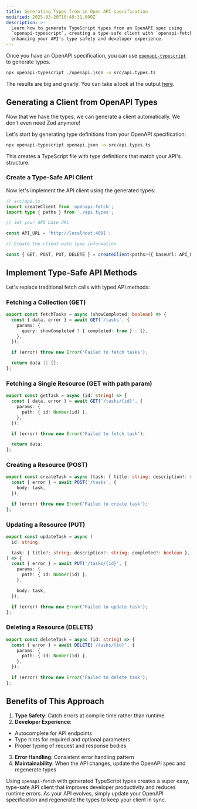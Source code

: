 ```yaml
---
title: Generating Types from an Open API specification
modified: 2025-03-20T10:49:31.000Z
description: >-
  Learn how to generate TypeScript types from an OpenAPI spec using
  `openapi-typescript`, creating a type-safe client with `openapi-fetch`,
  enhancing your API's type safety and developer experience.
---
```


Once you have an OpenAPI specification, you can use [`openapi-typescript`](https://npm.im/openapi-typescript) to generate types.

```sh
npx openapi-typescript ./openapi.json -o src/api.types.ts
```

The results are big and gnarly. You can take a look at the output [here](https://gist.github.com/stevekinney/a43731e45e8822bc0b7b7d814938ab27).

## Generating a Client from OpenAPI Types

Now that we have the types, we can generate a client automatically. We don't even need Zod anymore!

Let's start by generating type definitions from your OpenAPI specification:

```bash
npx openapi-typescript openapi.json -o src/api.types.ts
```

This creates a TypeScript file with type definitions that match your API's structure.

### Create a Type-Safe API Client

Now let's implement the API client using the generated types:

```typescript
// src/api.ts
import createClient from 'openapi-fetch';
import type { paths } from './api.types';

// Set your API base URL

const API_URL = 'http://localhost:4001';

// Create the client with type information

const { GET, POST, PUT, DELETE } = createClient<paths>({ baseUrl: API_URL });
```

## Implement Type-Safe API Methods

Let's replace traditional fetch calls with typed API methods:

### Fetching a Collection (GET)

```typescript
export const fetchTasks = async (showCompleted: boolean) => {
  const { data, error } = await GET('/tasks', {
    params: {
      query: showCompleted ? { completed: true } : {},
    },
  });

  if (error) throw new Error('Failed to fetch tasks');

  return data || [];
};
```

### Fetching a Single Resource (GET with path param)

```typescript
export const getTask = async (id: string) => {
  const { data, error } = await GET('/tasks/{id}', {
    params: {
      path: { id: Number(id) },
    },
  });

  if (error) throw new Error('Failed to fetch task');

  return data;
};
```

### Creating a Resource (POST)

```typescript
export const createTask = async (task: { title: string; description?: string }) => {
  const { error } = await POST('/tasks', {
    body: task,
  });

  if (error) throw new Error('Failed to create task');
};
```

### Updating a Resource (PUT)

```typescript
export const updateTask = async (
  id: string,

  task: { title?: string; description?: string; completed?: boolean },
) => {
  const { error } = await PUT('/tasks/{id}', {
    params: {
      path: { id: Number(id) },
    },

    body: task,
  });

  if (error) throw new Error('Failed to update task');
};
```

### Deleting a Resource (DELETE)

```typescript
export const deleteTask = async (id: string) => {
  const { error } = await DELETE('/tasks/{id}', {
    params: {
      path: { id: Number(id) },
    },
  });

  if (error) throw new Error('Failed to delete task');
};
```

## Benefits of This Approach

1. **Type Safety**: Catch errors at compile time rather than runtime
2. **Developer Experience**:

- Autocomplete for API endpoints
- Type hints for required and optional parameters
- Proper typing of request and response bodies

3. **Error Handling**: Consistent error handling pattern
4. **Maintainability**: When the API changes, update the OpenAPI spec and regenerate types

Using `openapi-fetch` with generated TypeScript types creates a super easy, type-safe API client that improves developer productivity and reduces runtime errors. As your API evolves, simply update your OpenAPI specification and regenerate the types to keep your client in sync.
